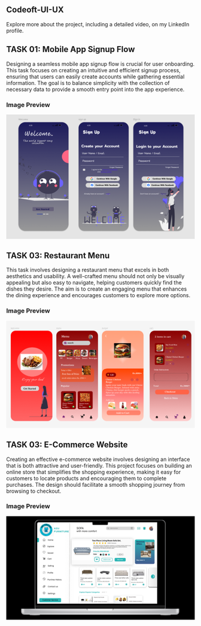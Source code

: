 ## Codeoft-UI-UX
Explore more about the project, including a detailed video, on my LinkedIn profile.

## TASK 01: Mobile App Signup Flow
Designing a seamless mobile app signup flow is crucial for user onboarding. This task focuses on creating an intuitive and efficient signup process, ensuring that users can easily create accounts while gathering essential information. The goal is to balance simplicity with the collection of necessary data to provide a smooth entry point into the app experience.

### Image Preview


![Signup Flow](https://github.com/Saket22-CS/CODSOFT/blob/main/Signup%20Flow.png)

## TASK 03: Restaurant Menu
This task involves designing a restaurant menu that excels in both aesthetics and usability. A well-crafted menu should not only be visually appealing but also easy to navigate, helping customers quickly find the dishes they desire. The aim is to create an engaging menu that enhances the dining experience and encourages customers to explore more options.

### Image Preview

![Food Restaurant](https://github.com/Saket22-CS/CODSOFT/blob/main/Food%20Restaurant.png)

## TASK 03: E-Commerce Website
Creating an effective e-commerce website involves designing an interface that is both attractive and user-friendly. This project focuses on building an online store that simplifies the shopping experience, making it easy for customers to locate products and encouraging them to complete purchases. The design should facilitate a smooth shopping journey from browsing to checkout.

### Image Preview

![E-commerce Website](https://github.com/Saket22-CS/CODSOFT/blob/main/E-commerce%20website%20-%201.png)






